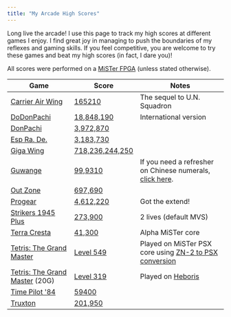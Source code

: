 ```yaml
---
title: "My Arcade High Scores"
---
```


Long live the arcade! I use this page to track my high scores at different
games I enjoy. I find great joy in managing to push the boundaries of my
reflexes and gaming skills. If you feel competitive, you are welcome to try these
games and beat my high scores (in fact, I dare you)!

All scores were performed on a [MiSTer FPGA](/posts/2020/10/dream-machine-mister-fpga/) (unless stated otherwise).



<!--
| | | |
-->
| Game | Score | Notes |
|------|-------|------|
|[Carrier Air Wing](https://en.wikipedia.org/wiki/Carrier_Air_Wing_(video_game))      | [165210](/img/highscores/carrier-air-wing-20210911.jpg)      |The sequel to U.N. Squadron      |
|[DoDonPachi](https://en.wikipedia.org/wiki/DoDonPachi)      | [18,848,190](/img/highscores/dodonpachi-20220321.jpg)      |International version      |
|[DonPachi](https://en.wikipedia.org/wiki/DonPachi)      | [3,972,870](/img/highscores/donpachi-20220709.jpg)      |      |
|[Esp Ra. De.](https://en.wikipedia.org/wiki/ESP_Ra.De.) | [3,183,730](/img/highscores/esp-ra-de-20220416.jpg) |
|[Giga Wing](https://en.wikipedia.org/wiki/Giga_Wing)      | [718,236,244,250](/img/highscores/giga-wing-20220326.jpg)      |      |
|[Guwange](https://en.wikipedia.org/wiki/Guwange)      | [99,9310](/img/highscores/guwange-20220610.jpg)      | If you need a refresher on Chinese numerals, [click here](https://en.wikipedia.org/wiki/Chinese_numerology).     |
|[Out Zone](https://en.wikipedia.org/wiki/Out_Zone)     | [697,690](/img/highscores/out-zone-20220326.jpg)      |      |
|[Progear](https://en.wikipedia.org/wiki/Progear) |[4,612,220](/img/highscores/progear-20220327.jpg)       |Got the extend!      |
|[Strikers 1945 Plus](https://en.wikipedia.org/wiki/Strikers_1945_Plus)      | [273,900](/img/highscores/strikers-1945-plus-20220317.jpg)      | 2 lives (default MVS)     |
|[Terra Cresta](https://en.wikipedia.org/wiki/Terra_Cresta)     |[41,300](/img/highscores/terra-cresta-20220327.jpg)       |Alpha MiSTer core      |
|[Tetris: The Grand Master](https://en.wikipedia.org/wiki/Tetris:_The_Grand_Master)  | [Level 549](/img/highscores/tgm-20220523.png)       |Played on MiSTer PSX core using [ZN-2 to PSX conversion](https://www.romhacking.net/reviews/8921/)      |
|[Tetris: The Grand Master](https://en.wikipedia.org/wiki/Tetris:_The_Grand_Master)  (20G)    | [Level 319](https://www.youtube.com/watch?v=6wJqaH9RW9M)       |Played on [Heboris](https://github.com/nightmareci/HeborisC7EX-SDL2)      |
|[Time Pilot '84](https://en.wikipedia.org/wiki/Time_Pilot_%2784) |[59400](/img/highscores/timepilot84-20220528.png)       |     |
|[Truxton](https://en.wikipedia.org/wiki/Truxton_(video_game))      | [201,950](/img/highscores/truxton-20220317.jpg)      | |

